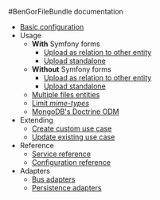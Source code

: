#BenGorFileBundle documentation

* [Basic configuration](basic_configuration.md)
* Usage
    * **With** Symfony forms
        * [Upload as relation to other entity](usage_upload_as_relation_to_other_entity_sf_form.md)
        * [Upload standalone](usage_upload_standalone_sf_form.md)
    * **Without** Symfony forms
        * [Upload as relation to other entity](usage_upload_as_relation_to_other_entity.md)
        * [Upload standalone](usage_upload_standalone.md)
    * [Multiple files entities](usage_multiple_files.md)
    * [Limit *mime-types*](limit_mime_types.md)
    * [MongoDB's Doctrine ODM](doctrine_odm_mongodb.md)
* Extending
    * [Create custom use case](extending_create_custom_use_case.md)
    * [Update existing use case](extending_update_existing_use_case.md)
* Reference
    * [Service reference](reference_services.md)
    * [Configuration reference](reference_configuration.md)
* Adapters
    * [Bus adapters](adapters_buses.md)
    * [Persistence adapters](adapters_persistence.md)
